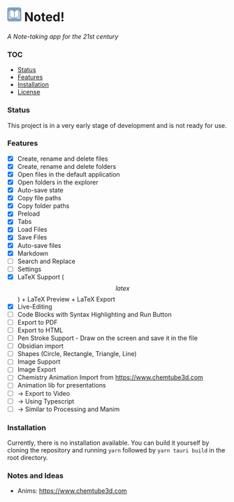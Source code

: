 # ![logo](src-tauri/icons/32x32.png) Noted!

_A Note-taking app for the 21st century_

### TOC

- [Status](#status)
- [Features](#features)
- [Installation](#installation)
- [License](LICENSE)

### Status

This project is in a very early stage of development and is not ready for use.

### Features

- [x] Create, rename and delete files
- [x] Create, rename and delete folders
- [x] Open files in the default application
- [x] Open folders in the explorer
- [x] Auto-save state
- [x] Copy file paths
- [x] Copy folder paths
- [x] Preload
- [x] Tabs
- [x] Load Files
- [x] Save Files
- [x] Auto-save files
- [x] Markdown
- [ ] Search and Replace
- [ ] Settings
- [x] LaTeX Support ($$latex$$) + LaTeX Preview + LaTeX Export
- [x] Live-Editing
- [ ] Code Blocks with Syntax Highlighting and Run Button
- [ ] Export to PDF
- [ ] Export to HTML
- [ ] Pen Stroke Support - Draw on the screen and save it in the file
- [ ] Obsidian import
- [ ] Shapes (Circle, Rectangle, Triangle, Line)
- [ ] Image Support
- [ ] Image Export
- [ ] Chemistry Animation Import from https://www.chemtube3d.com
- [ ] Animation lib for presentations
- [ ] -> Export to Video
- [ ] -> Using Typescript 
- [ ] -> Similar to Processing and Manim

### Installation

Currently, there is no installation available. You can build it yourself by cloning the repository and running `yarn`
followed by `yarn tauri build` in the root directory.

### Notes and Ideas
- Anims: https://www.chemtube3d.com
